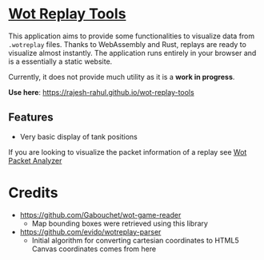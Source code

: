 # [Wot Replay Tools](https://rajesh-rahul.github.io/wot-replay-tools)

This application aims to provide some functionalities to visualize data from `.wotreplay` files. Thanks to WebAssembly and Rust, replays are ready to visualize almost instantly. The application runs entirely in your browser and is a essentially a static website. 

Currently, it does not provide much utility as it is a **work in progress**.

**Use here**: https://rajesh-rahul.github.io/wot-replay-tools
## Features
- Very basic display of tank positions

If you are looking to visualize the packet information of a replay see [Wot Packet Analyzer](https://dacite.github.io/wot-packet-analyzer)
# Credits
- https://github.com/Gabouchet/wot-game-reader
    - Map bounding boxes were retrieved using this library
- https://github.com/evido/wotreplay-parser
    - Initial algorithm for converting cartesian coordinates to HTML5 Canvas coordinates comes from here
